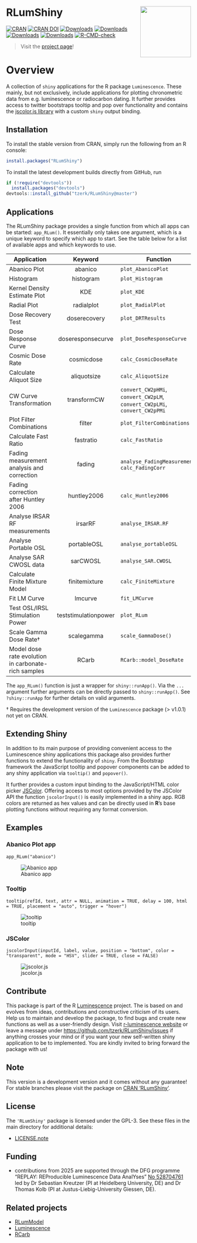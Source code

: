 
<!-- README.md is generated from README.Rmd. Please edit that file -->

# RLumShiny <a href='https://tzerk.github.io/RLumShiny/'><img src='man/figures/logo.png' align="right" height="138.5" /></a>

<!-- badges: start -->

[![CRAN](https://www.r-pkg.org/badges/version/RLumShiny)](https://CRAN.R-project.org/package=RLumShiny)
[![CRAN
DOI](https://img.shields.io/badge/doi-10.32614/CRAN.package.RLumShiny-blue.svg)](https://doi.org/10.32614/CRAN.package.RLumShiny)
[![Downloads](https://cranlogs.r-pkg.org/badges/grand-total/RLumShiny)](https://www.r-pkg.org/pkg/RLumShiny)
[![Downloads](https://cranlogs.r-pkg.org/badges/RLumShiny)](https://www.r-pkg.org/pkg/RLumShiny)
[![Downloads](https://cranlogs.r-pkg.org/badges/last-week/RLumShiny)](https://www.r-pkg.org/pkg/RLumShiny)
[![Downloads](https://cranlogs.r-pkg.org/badges/last-day/RLumShiny)](https://www.r-pkg.org/pkg/RLumShiny)
[![R-CMD-check](https://github.com/R-Lum/RLumShiny/actions/workflows/GitHub_Actions_CI.yaml/badge.svg)](https://github.com/R-Lum/RLumShiny/actions)
<!-- badges: end -->

> Visit the
> <a href="https://tzerk.github.io/RLumShiny/" target="_blank">project
> page</a>!

# Overview

A collection of `shiny` applications for the R package `Luminescence`.
These mainly, but not exclusively, include applications for plotting
chronometric data from e.g. luminescence or radiocarbon dating. It
further provides access to twitter bootstraps tooltip and pop over
functionality and contains the [jscolor.js
library](https://jscolor.com/) with a custom `shiny` output binding.

## Installation

To install the stable version from CRAN, simply run the following from
an R console:

``` r
install.packages("RLumShiny")
```

To install the latest development builds directly from GitHub, run

``` r
if (!require("devtools"))
  install.packages("devtools")
devtools::install_github("tzerk/RLumShiny@master")
```

## Applications

The RLumShiny package provides a single function from which all apps can
be started: `app_RLum()`. It essentially only takes one argument, which
is a unique keyword to specify which app to start. See the table below
for a list of available apps and which keywords to use.

| Application | Keyword | Function |
|----|:--:|----|
| Abanico Plot | abanico | `plot_AbanicoPlot` |
| Histogram | histogram | `plot_Histogram` |
| Kernel Density Estimate Plot | KDE | `plot_KDE` |
| Radial Plot | radialplot | `plot_RadialPlot` |
| Dose Recovery Test | doserecovery | `plot_DRTResults` |
| Dose Response Curve | doseresponsecurve | `plot_DoseResponseCurve` |
| Cosmic Dose Rate | cosmicdose | `calc_CosmicDoseRate` |
| Calculate Aliquot Size | aliquotsize | `calc_AliquotSize` |
| CW Curve Transformation | transformCW | `convert_CW2pHMi`, `convert_CW2pLM`, `convert_CW2pLMi`, `convert_CW2pPMi` |
| Plot Filter Combinations | filter | `plot_FilterCombinations` |
| Calculate Fast Ratio | fastratio | `calc_FastRatio` |
| Fading measurement analysis and correction | fading | `analyse_FadingMeasurement`, `calc_FadingCorr` |
| Fading correction after Huntley 2006 | huntley2006 | `calc_Huntley2006` |
| Analyse IRSAR RF measurements | irsarRF | `analyse_IRSAR.RF` |
| Analyse Portable OSL | portableOSL | `analyse_portableOSL` |
| Analyse SAR CWOSL data | sarCWOSL | `analyse_SAR.CWOSL` |
| Calculate Finite Mixture Model | finitemixture | `calc_FiniteMixture` |
| Fit LM Curve | lmcurve | `fit_LMCurve` |
| Test OSL/IRSL Stimulation Power | teststimulationpower | `plot_RLum` |
| Scale Gamma Dose Rate† | scalegamma | `scale_GammaDose()` |
| Model dose rate evolution in carbonate-rich samples | RCarb | `RCarb::model_DoseRate` |

The `app_RLum()` function is just a wrapper for `shiny::runApp()`. Via
the `...` argument further arguments can be directly passed to
`shiny::runApp()`. See `?shiny::runApp` for further details on valid
arguments.

<!--- * Not yet available in the official CRAN release.  -->

† Requires the development version of the `Luminescence` package (\>
v1.0.1) not yet on CRAN.

## Extending Shiny

In addition to its main purpose of providing convenient access to the
Luminescence shiny applications this package also provides further
functions to extend the functionality of `shiny`. From the Bootstrap
framework the JavaScript tooltip and popover components can be added to
any shiny application via `tooltip()` and `popover()`.

It further provides a custom input binding to the JavaScript/HTML color
picker [JSColor](https://jscolor.com). Offering access to most options
provided by the JSColor API the function `jscolorInput()` is easily
implemented in a shiny app. RGB colors are returned as hex values and
can be directly used in **R**’s base plotting functions without
requiring any format conversion.

## Examples

### Abanico Plot app

`app_RLum("abanico")`

<figure>
<img src="man/figures/abanico.png" alt="Abanico app" />
<figcaption aria-hidden="true">Abanico app</figcaption>
</figure>

### Tooltip

`tooltip(refId, text, attr = NULL, animation = TRUE, delay = 100, html = TRUE, placement = "auto", trigger = "hover")`

<figure>
<img src="man/figures/tooltip.png" alt="tooltip" />
<figcaption aria-hidden="true">tooltip</figcaption>
</figure>

### JSColor

`jscolorInput(inputId, label, value, position = "bottom", color = "transparent", mode = "HSV", slider = TRUE, close = FALSE)`

<figure>
<img src="man/figures/jscolor.png" alt="jscolor.js" />
<figcaption aria-hidden="true">jscolor.js</figcaption>
</figure>

## Contribute

This package is part of the R
[Luminescence](https://r-lum.github.io/Luminescence/) project. The is
based on and evolves from ideas, contributions and constructive
criticism of its users. Help us to maintain and develop the package, to
find bugs and create new functions as well as a user-friendly design.
Visit [r-luminescence website](https://r-luminescence.org) or leave a
message under <https://github.com/tzerk/RLumShiny/issues> if anything
crosses your mind or if you want your new self-written shiny application
to be to implemented. You are kindly invited to bring forward the
package with us!

## Note

This version is a development version and it comes without any
guarantee! For stable branches please visit the package on [CRAN
‘RLumShiny’](https://CRAN.R-project.org/package=RLumShiny).

## License

The `'RLumShiny'` package is licensed under the GPL-3. See these files
in the main directory for additional details:

- [LICENSE.note](https://github.com/tzerk/RLumShiny/blob/master/LICENSE.note)

## Funding

- contributions from 2025 are supported through the DFG programme
  “REPLAY: REProducible Luminescence Data AnalYses” [No
  528704761](https://gepris.dfg.de/gepris/projekt/528704761?language=en)
  led by Dr Sebastian Kreutzer (PI at Heidelberg University, DE) and Dr
  Thomas Kolb (PI at Justus-Liebig-University Giessen, DE).

## Related projects

- [RLumModel](https://github.com/R-Lum/RLumModel)
- [Luminescence](https://github.com/R-Lum/Luminescence)
- [RCarb](https://github.com/R-Lum/RCarb)
